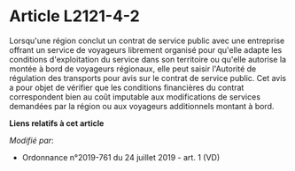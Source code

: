 # Article L2121-4-2

Lorsqu'une région conclut un contrat de service public avec une entreprise offrant un service de voyageurs librement organisé
pour qu'elle adapte les conditions d'exploitation du service dans son territoire ou qu'elle autorise la montée à bord de
voyageurs régionaux, elle peut saisir l'Autorité de régulation des transports pour avis sur le contrat de service public. Cet
avis a pour objet de vérifier que les conditions financières du contrat correspondent bien au coût imputable aux
modifications de services demandées par la région ou aux voyageurs additionnels montant à bord.

**Liens relatifs à cet article**

_Modifié par_:

  - Ordonnance n°2019-761 du 24 juillet 2019 - art. 1 (VD)
